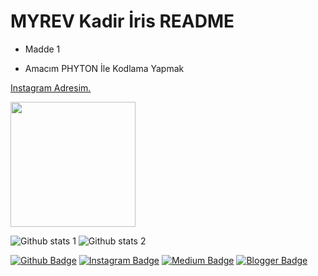 #  MYREV Kadir İris README 

- Madde 1 
* Amacım PHYTON İle Kodlama Yapmak

[Instagram Adresim.](https://www.instagram.com/irisakadir0/)

<img src="https://www.google.com/url?sa=i&url=https%3A%2F%2Fwww.cleanpng.com%2Fpng-professional-python-programmer-computer-programmin-5230427%2F&psig=AOvVaw2AQZw9AAj52B5Fi_jVOTdL&ust=1699864513044000&source=images&cd=vfe&opi=89978449&ved=0CBEQjRxqFwoTCPiY3PWGvoIDFQAAAAAdAAAAABAU" width="200">





![Github stats 1](https://github-readme-stats.vercel.app/api?username=kullanıcıadınız&show_icons=true&theme=gradient) 
![Github stats 2](https://github-readme-stats.vercel.app/api?username=kullanıcıadınız&show_icons=true&theme=radical)


[![Github Badge](https://img.shields.io/badge/-Github-000?style=quare&labelColor=000&logo=Github&logoColor=white&link=link)](link) 
[![Instagram Badge](https://img.shields.io/badge/-Instagram-C13584?style=flat-quare&labelColor=C13584&logo=instagram&logoColor=white&link=link)](link) 
[![Medium Badge](https://img.shields.io/badge/-Medium-757575?style=flat-quare&labelColor=757575&logo=Medium&logoColor=white&link=link)](link) 
[![Blogger Badge](https://img.shields.io/badge/-Blogger-FF9800?style=flat-quare&labelColor=FF9800&logo=Blogger&logoColor=white&link=link)](link)
